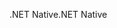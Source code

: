 <span data-ttu-id="475a5-101">.NET Native</span><span class="sxs-lookup"><span data-stu-id="475a5-101">.NET Native</span></span>